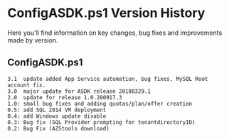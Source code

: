 # ConfigASDK.ps1 Version History
Here you'll find information on key changes, bug fixes and improvements made by version.

## ConfigASDK.ps1

    3.1  update added App Service automation, bug fixes, MySQL Root account fix.
    3.0  major update for ASDK release 20180329.1
    2.0  update for release 1.0.280917.3 
    1.0: small bug fixes and adding quotas/plan/offer creation
    0.5: add SQL 2014 VM deployment
    0.4: add Windows update disable
    0.3: Bug fix (SQL Provider prompting for tenantdirectoryID)
    0.2: Bug Fix (AZStools download)